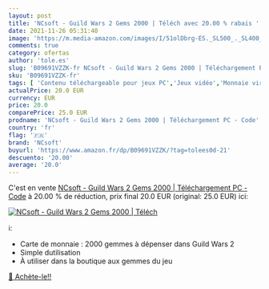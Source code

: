```yaml
---
layout: post
title: 'NCsoft - Guild Wars 2 Gems 2000 | Téléch avec 20.00 % rabais '
date: 2021-11-26 05:31:40
image: 'https://m.media-amazon.com/images/I/51olDbrg-ES._SL500_._SL400_.jpg'
comments: true
category: ofertas
author: 'tole.es'
slug: 'B09691VZZK-fr NCsoft - Guild Wars 2 Gems 2000 | Téléchargement PC - Code'
sku: 'B09691VZZK-fr'
tags: [ 'Contenu téléchargeable pour jeux PC','Jeux vidéo','Monnaie virtuelle pour jeux PC','PC: Jeux et accessoires','ncsoft', ]
actualPrice: 20.0 EUR
currency: EUR
price: 20.0
comparePrice: 25.0 EUR
prodname: 'NCsoft - Guild Wars 2 Gems 2000 | Téléchargement PC - Code'
country: 'fr'
flag: '🇫🇷'
brand: 'NCsoft'
buyurl: 'https://www.amazon.fr/dp/B09691VZZK/?tag=tolees0d-21'
descuento: '20.00'
average: '20.0'
---
```


C'est en vente [NCsoft - Guild Wars 2 Gems 2000 | Téléchargement PC - Code](https://www.amazon.fr/dp/B09691VZZK/?tag=tolees0d-21)  à  20.00 % de réduction, prix final  20.0 EUR (original: 25.0 EUR) ici:

[![NCsoft - Guild Wars 2 Gems 2000 | Téléch](https://m.media-amazon.com/images/I/51olDbrg-ES._SL500_._SL400_.jpg)](https://www.amazon.fr/dp/B09691VZZK/?tag=tolees0d-21)

ℹ️:

- Carte de monnaie : 2000 gemmes à dépenser dans Guild Wars 2
- Simple dutilisation
- À utiliser dans la boutique aux gemmes du jeu

[🛒 Achète-le!!](https://www.amazon.fr/dp/B09691VZZK/?tag=tolees0d-21)
